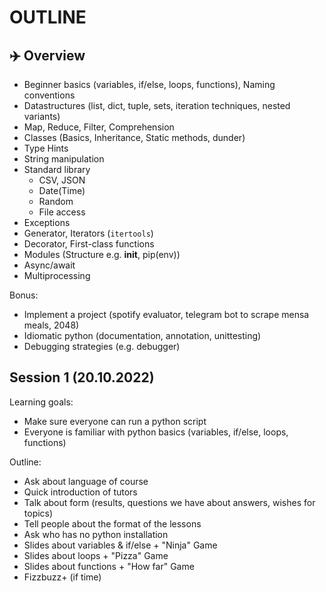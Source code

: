 # OUTLINE

## ✈️ Overview

- Beginner basics (variables, if/else, loops, functions), Naming conventions
- Datastructures (list, dict, tuple, sets, iteration techniques, nested variants)
- Map, Reduce, Filter, Comprehension
- Classes (Basics, Inheritance, Static methods, dunder)
- Type Hints
- String manipulation
- Standard library
  - CSV, JSON
  - Date(Time)
  - Random
  - File access
- Exceptions
- Generator, Iterators (`itertools`)
- Decorator, First-class functions
- Modules (Structure e.g. __init__, pip(env))
- Async/await
- Multiprocessing

Bonus:
- Implement a project (spotify evaluator, telegram bot to scrape mensa meals, 2048)
- Idiomatic python (documentation, annotation, unittesting)
- Debugging strategies (e.g. debugger)

## Session 1 (20.10.2022)

Learning goals:
- Make sure everyone can run a python script 
- Everyone is familiar with python basics (variables, if/else, loops, functions)

Outline:
- Ask about language of course
- Quick introduction of tutors
- Talk about form (results, questions we have about answers, wishes for topics)
- Tell people about the format of the lessons
- Ask who has no python installation
- Slides about variables & if/else + "Ninja" Game
- Slides about loops + "Pizza" Game
- Slides about functions + "How far" Game
- Fizzbuzz+ (if time)